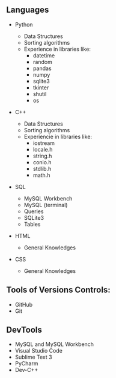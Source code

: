 ## Languages

- Python
  - Data Structures
  - Sorting algorithms
  - Experience in libraries like:
    - datetime
    - random
    - pandas
    - numpy
    - sqlite3
    - tkinter
    - shutil
    - os
- C++

  - Data Structures
  - Sorting algorithms
  - Experiencie in libraries like:
    - iostream
    - locale.h
    - string.h
    - conio.h
    - stdlib.h
    - math.h

- SQL

  - MySQL Workbench
  - MySQL (terminal)
  - Queries
  - SQLite3
  - Tables

- HTML

  - General Knowledges

- CSS

  - General Knowledges

## Tools of Versions Controls:
- GitHub
- Git

## DevTools

- MySQL and MySQL Workbench
- Visual Studio Code
- Sublime Text 3
- PyCharm
- Dev-C++
